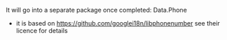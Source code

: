 
It will go into a separate package once completed:
Data.Phone
 * it is based on https://github.com/googlei18n/libphonenumber see their licence for details
